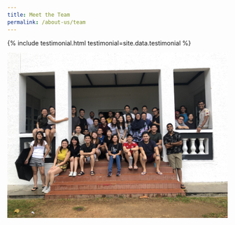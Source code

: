```yaml
---
title: Meet the Team
permalink: /about-us/team
---
```

{% include testimonial.html testimonial=site.data.testimonial %}

![OGP staff in Jan 2020](/images/theteam.JPG)